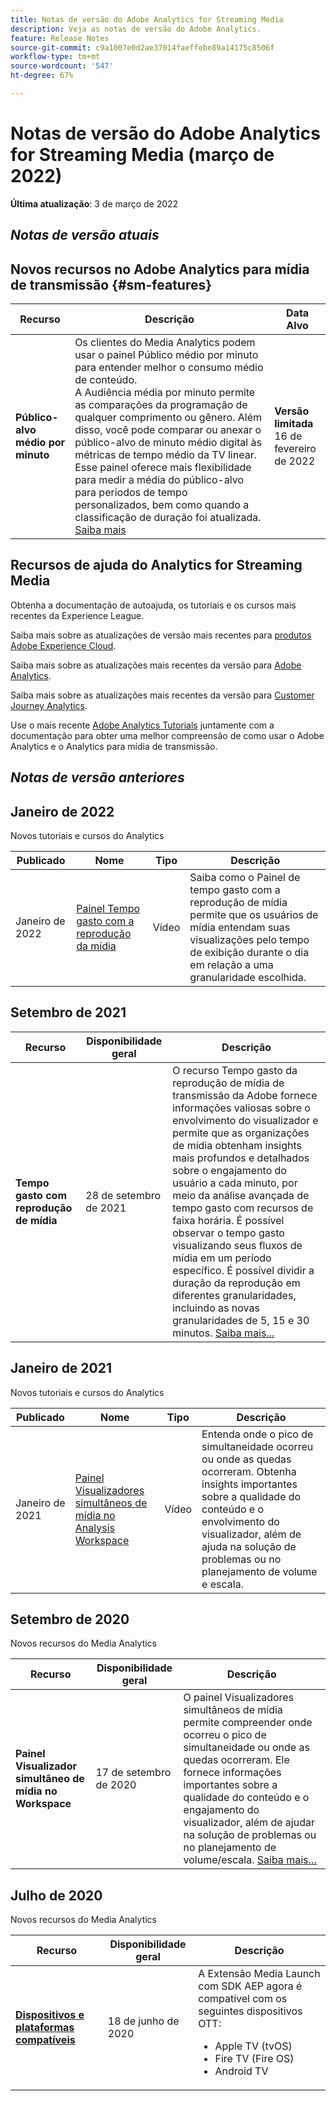 ```yaml
---
title: Notas de versão do Adobe Analytics for Streaming Media
description: Veja as notas de versão do Adobe Analytics.
feature: Release Notes
source-git-commit: c9a1007e0d2ae37014faeffebe89a14175c8506f
workflow-type: tm+mt
source-wordcount: '547'
ht-degree: 67%

---
```



# Notas de versão do Adobe Analytics for Streaming Media (março de 2022)

**Última atualização**: 3 de março de 2022

## *Notas de versão atuais*

## Novos recursos no Adobe Analytics para mídia de transmissão  {#sm-features}

| Recurso | Descrição | Data Alvo |
| ----------- | ---------- | ------- |
| **Público-alvo médio por minuto** | Os clientes do Media Analytics podem usar o painel Público médio por minuto para entender melhor o consumo médio de conteúdo. <br>A Audiência média por minuto permite as comparações da programação de qualquer comprimento ou gênero. Além disso, você pode comparar ou anexar o público-alvo de minuto médio digital às métricas de tempo médio da TV linear. Esse painel oferece mais flexibilidade para medir a média do público-alvo para períodos de tempo personalizados, bem como quando a classificação de duração foi atualizada.  [Saiba mais](https://experienceleague.adobe.com/docs/media-analytics/using/media-reports/average-minute-audience.html?lang=en) | **Versão limitada** <br>16 de fevereiro de 2022 |

## Recursos de ajuda do Analytics for Streaming Media

Obtenha a documentação de autoajuda, os tutoriais e os cursos mais recentes da Experience League.

Saiba mais sobre as atualizações de versão mais recentes para [produtos Adobe Experience Cloud](https://business.adobe.com/br/products/adobe-experience-cloud-products.html).

Saiba mais sobre as atualizações mais recentes da versão para [Adobe Analytics](https://experienceleague.adobe.com/docs/analytics/release-notes/latest.html?lang=pt-BR).

Saiba mais sobre as atualizações mais recentes da versão para [Customer Journey Analytics](https://experienceleague.adobe.com/docs/analytics-platform/using/releases/latest.html?lang=pt-BR).

Use o mais recente [Adobe Analytics Tutorials](https://experienceleague.adobe.com/docs/analytics-learn/tutorials/overview.html?lang=pt-BR) juntamente com a documentação para obter uma melhor compreensão de como usar o Adobe Analytics e o Analytics para mídia de transmissão.

## *Notas de versão anteriores*

## Janeiro de 2022

Novos tutoriais e cursos do Analytics

| Publicado | Nome | Tipo | Descrição |
| ----------- | ---------- | ---------- | --------- |
| Janeiro de 2022 | [Painel Tempo gasto com a reprodução da mídia](https://experienceleague.adobe.com/docs/analytics-learn/tutorials/media-analytics/measuring-media-analytics/media-playback-time-spent-panel.html?lang=pt-BR) | Vídeo | Saiba como o Painel de tempo gasto com a reprodução de mídia permite que os usuários de mídia entendam suas visualizações pelo tempo de exibição durante o dia em relação a uma granularidade escolhida. |

## Setembro de 2021

| Recurso | Disponibilidade geral | Descrição |
| ----------- | ---------- | -------------- |
| **Tempo gasto com reprodução de mídia** | 28 de setembro de 2021 | O recurso Tempo gasto da reprodução de mídia de transmissão da Adobe fornece informações valiosas sobre o envolvimento do visualizador e permite que as organizações de mídia obtenham insights mais profundos e detalhados sobre o engajamento do usuário a cada minuto, por meio da análise avançada de tempo gasto com recursos de faixa horária. É possível observar o tempo gasto visualizando seus fluxos de mídia em um período específico. É possível dividir a duração da reprodução em diferentes granularidades, incluindo as novas granularidades de 5, 15 e 30 minutos. [Saiba mais...](https://experienceleague.adobe.com/docs/media-analytics/using/media-reports/media-workspace-panels/media-playback-time-spent.html?lang=en) |

## Janeiro de 2021

Novos tutoriais e cursos do Analytics

| Publicado | Nome | Tipo | Descrição |
| ----------- | ---------- | ---------- | --------- |
| Janeiro de 2021 | [Painel Visualizadores simultâneos de mídia no Analysis Workspace](https://experienceleague.adobe.com/docs/analytics-learn/tutorials/analysis-workspace/using-panels/media-concurrent-viewers-panel-in-analysis-workspace.html?lang=pt-BR#analysis-workspace) | Vídeo | Entenda onde o pico de simultaneidade ocorreu ou onde as quedas ocorreram. Obtenha insights importantes sobre a qualidade do conteúdo e o envolvimento do visualizador, além de ajuda na solução de problemas ou no planejamento de volume e escala. |


## Setembro de 2020

Novos recursos do Media Analytics

| Recurso | Disponibilidade geral | Descrição |
| -------- | -------------------- | ----------- |
| **Painel Visualizador simultâneo de mídia no Workspace** | 17 de setembro de 2020 | O painel Visualizadores simultâneos de mídia permite compreender onde ocorreu o pico de simultaneidade ou onde as quedas ocorreram. Ele fornece informações importantes sobre a qualidade do conteúdo e o engajamento do visualizador, além de ajudar na solução de problemas ou no planejamento de volume/escala. [Saiba mais…](https://experienceleague.adobe.com/docs/media-analytics/using/media-reports/media-workspace-panels/media-concurrent-viewers.html?lang=en) |


## Julho de 2020

Novos recursos do Media Analytics

| Recurso | Disponibilidade geral | Descrição |
| -------- | -------------------- | ----------- |
| [**Dispositivos e plataformas compatíveis**](https://experienceleague.adobe.com/docs/media-analytics/using/supported-devices.html?lang=en) | 18 de junho de 2020 | A Extensão Media Launch com SDK AEP agora é compatível com os seguintes dispositivos OTT: <div><ul><li>Apple TV (tvOS)</li><li>Fire TV (Fire OS)</li><li>Android TV</li></ul></div> |



<!-- ## Important notices for [!DNL Analytics] administrators

**Updated on March 3, 2022**

| Notice | Date Added or Updated  | Description |
| ----------- | ---------- | ---------- |
| description | date | description |
| description | date | description |
| description | date | description |
| description | date | description | -->
